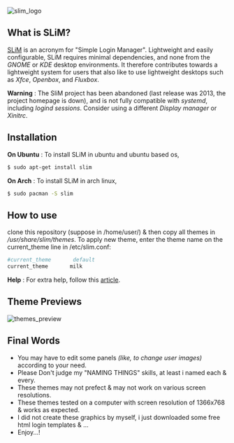 ![slim_logo](https://raw.githubusercontent.com/adi1090x/slim_themes/master/previews/logo_slim.png) <br />

## What is SLiM?
[SLiM](https://sourceforge.net/projects/slim.berlios/) is an acronym for "Simple Login Manager". Lightweight and easily configurable, SLiM requires minimal dependencies, and none from the *GNOME* or *KDE* desktop environments. It therefore contributes towards a lightweight system for users that also like to use lightweight desktops such as *Xfce*, *Openbox*, and *Fluxbox*. 

**Warning** : The SliM project has been abandoned (last release was 2013, the project homepage is down), and is not fully compatible with *systemd*, including *logind sessions*. Consider using a different *Display manager* or *Xinitrc*.

## Installation

**On Ubuntu** : To install SLiM in ubuntu and ubuntu based os,

```sh
$ sudo apt-get install slim
```

**On Arch** : To install SLiM in arch linux,

```sh
$ sudo pacman -S slim
```

## How to use

clone this repository (suppose in /home/user/) & then copy all themes in */usr/share/slim/themes*.
To apply new theme, enter the theme name on the current_theme line in /etc/slim.conf:

```sh
#current_theme       default
current_theme       milk
```
**Help** : For extra help, follow this [article](https://wiki.archlinux.org/index.php/SLiM).

## Theme Previews

![themes_preview](https://raw.githubusercontent.com/adi1090x/slim_themes/master/previews/preview_13.png) <br />

## Final Words

- You may have to edit some panels *(like, to change user images)* according to your need.
- Please Don't judge my "NAMING THINGS" skills, at least i named each & every.
- These themes may not prefect & may not work on various screen resolutions.
- These themes tested on a computer with screen resolution of 1366x768 & works as expected.
- I did not create these graphics by myself, i just downloaded some free html login templates & ...
- Enjoy...!
